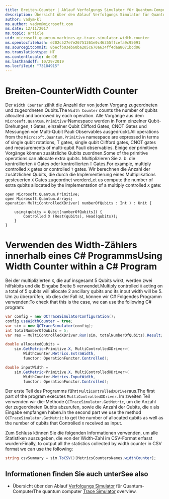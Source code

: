 ```yaml
---
title: Breiten-Counter | Ablauf Verfolgungs Simulator für Quantum-Computer | Microsoft-Dokumentation
description: Übersicht über den Ablauf Verfolgungs Simulator für Quantum-Computer
author: vadym-kl
ms.author: vadym@microsoft.com
ms.date: 12/11/2017
ms.topic: article
uid: microsoft.quantum.machines.qc-trace-simulator.width-counter
ms.openlocfilehash: e202c527e7e26751361e0c46355ffcefa9c95091
ms.sourcegitcommit: 8becfb03eb60ba205c670a634ff4daa8071bcd06
ms.translationtype: HT
ms.contentlocale: de-DE
ms.lasthandoff: 10/29/2019
ms.locfileid: "73184915"
---
```

# <a name="width-counter"></a><span data-ttu-id="e0a11-103">Breiten-Counter</span><span class="sxs-lookup"><span data-stu-id="e0a11-103">Width Counter</span></span>

<span data-ttu-id="e0a11-104">Der `Width Counter` zählt die Anzahl der von jedem Vorgang zugeordneten und zugeordneten Qubits.</span><span class="sxs-lookup"><span data-stu-id="e0a11-104">The `Width Counter` counts the number of qubits allocated and borrowed by each operation.</span></span>
<span data-ttu-id="e0a11-105">Alle Vorgänge aus dem `Microsoft.Quantum.Primitive`-Namespace werden in Form einzelner Qubit-Drehungen, t Gates, einzelner Qubit Clifford Gates, CNOT Gates und Messungen von Multi-Qubit Pauli Observables ausgedrückt.</span><span class="sxs-lookup"><span data-stu-id="e0a11-105">All operations from the `Microsoft.Quantum.Primitive` namespace are expressed in terms of single qubit rotations, T gates, single qubit Clifford gates, CNOT gates and measurements of multi-qubit Pauli observables.</span></span> <span data-ttu-id="e0a11-106">Einige der primitiven Vorgänge können zusätzliche Qubits zuordnen.</span><span class="sxs-lookup"><span data-stu-id="e0a11-106">Some of the primitive operations can allocate extra qubits.</span></span> <span data-ttu-id="e0a11-107">Multiplizieren Sie z. b. die kontrollierten `X` Gates oder kontrollierten `T` Gates.</span><span class="sxs-lookup"><span data-stu-id="e0a11-107">For example, multiply controlled `X` gates or controlled `T` gates.</span></span> <span data-ttu-id="e0a11-108">Wir berechnen die Anzahl der zusätzlichen Qubits, die durch die Implementierung eines Multiplikations gesteuerten `X` Gates zugeordnet werden:</span><span class="sxs-lookup"><span data-stu-id="e0a11-108">Let us compute the number of extra qubits allocated by the implementation of a multiply controlled `X` gate:</span></span>

```qsharp
open Microsoft.Quantum.Primitive;
open Microsoft.Quantum.Arrays;
operation MultiControlledXDriver( numberOfQubits : Int ) : Unit {

    using(qubits = Qubit[numberOfQubits]) {
        Controlled X (Rest(qubits), Head(qubits));
    } 
}
```

# <a name="using-width-counter-within-a-c-program"></a><span data-ttu-id="e0a11-109">Verwenden des Width-Zählers innerhalb eines C# Programms</span><span class="sxs-lookup"><span data-stu-id="e0a11-109">Using Width Counter within a C# Program</span></span>

<span data-ttu-id="e0a11-110">Bei der multiplizierten `X`, die auf insgesamt 5 Qubits wirkt, werden zwei hilfskbits und die Eingabe Breite 5 verwendet.</span><span class="sxs-lookup"><span data-stu-id="e0a11-110">Multiply controlled `X` acting on a total of 5 qubits will allocate 2 ancillary qubits and its input width will be 5.</span></span> <span data-ttu-id="e0a11-111">Um zu überprüfen, ob dies der Fall ist, können wir C# Folgendes Programm verwenden:</span><span class="sxs-lookup"><span data-stu-id="e0a11-111">To check that this is the case, we can use the following C# program:</span></span>

```csharp 
var config = new QCTraceSimulatorConfiguration();
config.useWidthCounter = true;
var sim = new QCTraceSimulator(config);
int totalNumberOfQubits = 5;
var res = MultiControlledXDriver.Run(sim, totalNumberOfQubits).Result;

double allocatedQubits = 
    sim.GetMetric<Primitive.X, MultiControlledXDriver>(
        WidthCounter.Metrics.ExtraWidth,
        functor: OperationFunctor.Controlled); 

double inputWidth =
    sim.GetMetric<Primitive.X, MultiControlledXDriver>(
        WidthCounter.Metrics.InputWidth,
        functor: OperationFunctor.Controlled);
```

<span data-ttu-id="e0a11-112">Der erste Teil des Programms führt `MultiControlledXDriver`aus.</span><span class="sxs-lookup"><span data-stu-id="e0a11-112">The first part of the program executes `MultiControlledXDriver`.</span></span> <span data-ttu-id="e0a11-113">Im zweiten Teil verwenden wir die-Methode `QCTraceSimulator.GetMetric`, um die Anzahl der zugeordneten Qubits abzurufen, sowie die Anzahl der Qubits, die `X` als Eingabe empfangen haben.</span><span class="sxs-lookup"><span data-stu-id="e0a11-113">In the second part we use the method `QCTraceSimulator.GetMetric` to get the number of allocated qubits as well as the number of qubits that Controlled `X` received as input.</span></span> 

<span data-ttu-id="e0a11-114">Zum Schluss können Sie die folgenden Informationen verwenden, um alle Statistiken auszugeben, die von der Width-Zahl im CSV-Format erfasst wurden:</span><span class="sxs-lookup"><span data-stu-id="e0a11-114">Finally, to output all the statistics collected by width counter in CSV format we can use the following:</span></span>
```csharp
string csvSummary = sim.ToCSV()[MetricsCountersNames.widthCounter];
```

## <a name="see-also"></a><span data-ttu-id="e0a11-115">Informationen finden Sie auch unter</span><span class="sxs-lookup"><span data-stu-id="e0a11-115">See also</span></span> ##

- <span data-ttu-id="e0a11-116">Übersicht über den Ablauf [Verfolgungs Simulator](xref:microsoft.quantum.machines.qc-trace-simulator.intro) für Quantum-Computer</span><span class="sxs-lookup"><span data-stu-id="e0a11-116">The quantum computer [Trace Simulator](xref:microsoft.quantum.machines.qc-trace-simulator.intro) overview.</span></span>
